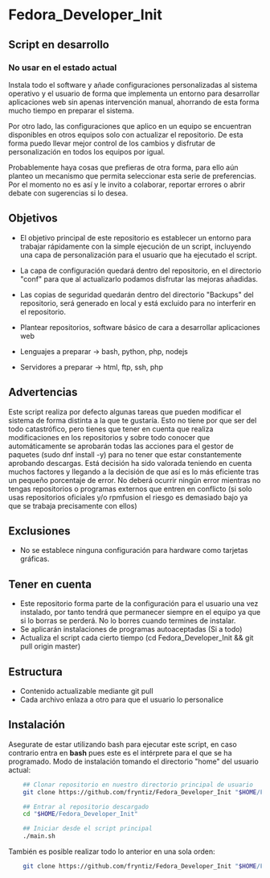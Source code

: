 # Fedora_Developer_Init
## Script en desarrollo
### No usar en el estado actual

Instala todo el software y añade configuraciones personalizadas al sistema operativo y el usuario de forma que implementa un entorno para desarrollar aplicaciones web sin apenas intervención manual, ahorrando de esta forma mucho tiempo en preparar el sistema.

Por otro lado, las configuraciones que aplico en un equipo se encuentran disponibles en otros equipos solo con actualizar el repositorio. De esta forma puedo llevar mejor control de los cambios y disfrutar de personalización en todos los equipos por igual.

Probablemente haya cosas que prefieras de otra forma, para ello aún planteo un mecanismo que permita seleccionar esta serie de preferencias. Por el momento no es así y le invito a colaborar, reportar errores o abrir debate con sugerencias si lo desea.


## Objetivos
- El objetivo principal de este repositorio es establecer un entorno para trabajar rápidamente con la simple ejecución de un script, incluyendo una capa de personalización para el usuario que ha ejecutado el script.

- La capa de configuración quedará dentro del repositorio, en el directorio "conf" para que al actualizarlo podamos disfrutar las mejoras añadidas.

- Las copias de seguridad quedarán dentro del directorio "Backups" del repositorio, será generado en local y está excluido para no interferir en el repositorio.

- Plantear repositorios, software básico de cara a desarrollar aplicaciones web
- Lenguajes a preparar → bash, python, php, nodejs
- Servidores a preparar → html, ftp, ssh, php

## Advertencias
Este script realiza por defecto algunas tareas que pueden modificar el sistema de forma distinta a la que te gustaría. Esto no tiene por que ser del todo catastrófico, pero tienes que tener en cuenta que realiza modificaciones en los repositorios y sobre todo conocer que automáticamente se aprobarán todas las acciones para el gestor de paquetes (sudo dnf install -y) para no tener que estar constantemente aprobando descargas. Está decisión ha sido valorada teniendo en cuenta muchos factores y llegando a la decisión de que así es lo más eficiente tras un pequeño porcentaje de error. No deberá ocurrir ningún error mientras no tengas repositorios o programas externos que entren en conflicto (si solo usas repositorios oficiales y/o rpmfusion el riesgo es demasiado bajo ya que se trabaja precisamente con ellos)

## Exclusiones
- No se establece ninguna configuración para hardware como tarjetas gráficas.

## Tener en cuenta
- Este repositorio forma parte de la configuración para el usuario una vez instalado, por tanto tendrá que permanecer siempre en el equipo ya que si lo borras se perderá. No lo borres cuando termines de instalar.
- Se aplicarán instalaciones de programas autoaceptadas (Si a todo)
- Actualiza el script cada cierto tiempo (cd Fedora_Developer_Init && git pull origin master)

## Estructura
- Contenido actualizable mediante git pull
- Cada archivo enlaza a otro para que el usuario lo personalice

## Instalación
Asegurate de estar utilizando bash para ejecutar este script, en caso contrario entra en **bash** pues este es el intérprete para el que se ha programado.
Modo de instalación tomando el directorio "home" del usuario actual:
```bash
    ## Clonar repositorio en nuestro directorio principal de usuario
    git clone https://github.com/fryntiz/Fedora_Developer_Init "$HOME/Fedora_Developer_Init"

    ## Entrar al repositorio descargado
    cd "$HOME/Fedora_Developer_Init"

    ## Iniciar desde el script principal
    ./main.sh
```

También es posible realizar todo lo anterior en una sola orden:
```bash
    git clone https://github.com/fryntiz/Fedora_Developer_Init "$HOME/Fedora_Developer_Init" && cd "$HOME/Fedora_Developer_Init" && ./main.sh
```
